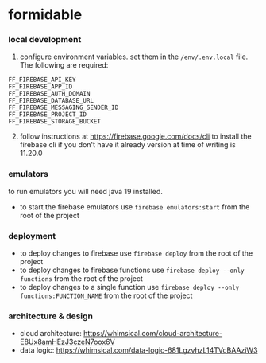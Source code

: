 # formidable

### local development

1. configure environment variables. set them in the `/env/.env.local` file. The following are required:

```code
FF_FIREBASE_API_KEY
FF_FIREBASE_APP_ID
FF_FIREBASE_AUTH_DOMAIN
FF_FIREBASE_DATABASE_URL
FF_FIREBASE_MESSAGING_SENDER_ID
FF_FIREBASE_PROJECT_ID
FF_FIREBASE_STORAGE_BUCKET
```

2. follow instructions at https://firebase.google.com/docs/cli to install the firebase cli if you don't have it already
   version at time of writing is 11.20.0

### emulators

to run emulators you will need java 19 installed.

-   to start the firebase emulators use `firebase emulators:start` from the root of the project

### deployment

-   to deploy changes to firebase use `firebase deploy` from the root of the project
-   to deploy changes to firebase functions use `firebase deploy --only functions` from the root of the project
-   to deploy changes to a single function use `firebase deploy --only functions:FUNCTION_NAME` from the root of the project

### architecture & design

-   cloud architecture: https://whimsical.com/cloud-architecture-E8Ux8amHEzJ3czeN7oox6V
-   data logic: https://whimsical.com/data-logic-681LgzvhzL14TVcBAAziW3
